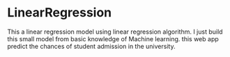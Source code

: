 # LinearRegression

This a linear regression model using linear regression algorithm. I just build this small model from basic knowledge of Machine learning. this web app predict the chances of student admission in the university.
